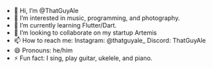 - 👋 Hi, I’m @ThatGuyAle
- 👀 I’m interested in music, programming, and photography.
- 🌱 I’m currently learning Flutter/Dart.
- 💞️ I’m looking to collaborate on my startup Artemis
- 📫 How to reach me: Instagram: @thatguyale_ Discord: ThatGuyAle 
- 😄 Pronouns: he/him
- ⚡ Fun fact: I sing, play guitar, ukelele, and piano.

<!---
ThatGuyAle/ThatGuyAle is a ✨ special ✨ repository because its `README.md` (this file) appears on your GitHub profile.
You can click the Preview link to take a look at your changes.
--->
